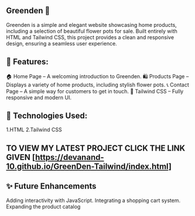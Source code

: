 ## Greenden 🌿
Greenden is a simple and elegant website showcasing home products, including a selection of beautiful flower pots for sale. Built entirely with HTML and Tailwind CSS, this project provides a clean and responsive design, ensuring a seamless user experience.

## 🌟 Features:

 🏠 Home Page – A welcoming introduction to Greenden.
 🛍️ Products Page – Displays a variety of home products, including stylish flower pots.
 📞 Contact Page – A simple way for customers to get in touch.
 🎨 Tailwind CSS – Fully responsive and modern UI.

## 🚀 Technologies Used:
1.HTML
2.Tailwind CSS

## TO VIEW MY LATEST PROJECT CLICK THE LINK GIVEN [https://devanand-10.github.io/GreenDen-Tailwind/index.html]

## ✨ Future Enhancements
Adding interactivity with JavaScript.
Integrating a shopping cart system.
Expanding the product catalog
